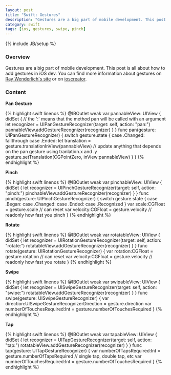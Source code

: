 ```yaml
---
layout: post
title: "Swift: Gestures"
description: "Gestures are a big part of mobile development. This post is all about how to add gestures in iOS dev. You can find more information about gestures on [Ray Wenderlich's site](http://www.raywenderlich.com/76020/using-uigesturerecognizer-with-swift-tutorial) or on [ioscreator](http://www.ioscreator.com/tutorials/detecting-swipe-gesture-tutorial-ios8-swift)."
category: swift
tags: [ios, gestures, swipe, pinch]
---
```

{% include JB/setup %}

<!-- Overview -->
<h3>Overview</h3>

Gestures are a big part of mobile development. This post is all about how to add gestures in iOS dev. You can find more information about gestures on [Ray Wenderlich's site](http://www.raywenderlich.com/76020/using-uigesturerecognizer-with-swift-tutorial) or on [ioscreator](http://www.ioscreator.com/tutorials/detecting-swipe-gesture-tutorial-ios8-swift).

<!-- Content -->
<h3>Content</h3>

**Pan Gesture**

<!-- Code _______________________________________-->
{% highlight swift linenos %}
@IBOutlet weak var pannableView: UIView {
    didSet {
        // the ':' means that the method pan will be called with an argument
        let recognizer = UIPanGestureRecognizer(target: self, action: "pan:")
        pannableView.addGestureRecognizer(recognizer)
    }
}
func pan(gesture: UIPanGestureRecognizer) {
    switch gesture.state {
        case .Changed: fallthrough
        case .Ended:
            let translation = gesture.translationInView(pannableView)
            // update anything that depends on the pan gesture using tranlation.x and .y
            gesture.setTranslation(CGPointZero, inView:pannableView)
    }
}
{% endhighlight %}
<!-- /Code ^^^^^^^^^^^^^^^^^^^^^^^^^^^^^^^^^^^^^^-->


**Pinch**

<!-- Code _______________________________________-->
{% highlight swift linenos %}
@IBOutlet weak var pinchableView: UIView {
    didSet {
        let recognizer = UIPinchGestureRecognizer(target: self, action: "pinch:")
        pinchableView.addGestureRecognizer(recognizer)
    }
}
func pinch(gesture: UIPinchGestureRecognizer) {
    switch gesture.state {
        case .Began:
        case .Changed:
        case .Ended:
        case .Recognized
    }
    var scale:CGFloat = gesture.scale        // can reset
    var velocity:CGFloat = gesture.velocity  // readonly how fast you pinch
}
{% endhighlight %}
<!-- /Code ^^^^^^^^^^^^^^^^^^^^^^^^^^^^^^^^^^^^^^-->


**Rotate**

<!-- Code _______________________________________-->
{% highlight swift linenos %}
@IBOutlet weak var rotatableView: UIView {
    didSet {
        let recognizer = UIRotationGestureRecognizer(target: self, action: "rotate:")
        rotatableView.addGestureRecognizer(recognizer)
    }
}
func rotate(gesture: UIRotationGestureRecognizer) {
    var rotation:CGFloat = gesture.rotation  // can reset
    var velocity:CGFloat = gesture.velocity  // readonly how fast you rotate
}
{% endhighlight %}
<!-- /Code ^^^^^^^^^^^^^^^^^^^^^^^^^^^^^^^^^^^^^^-->


**Swipe**

<!-- Code _______________________________________-->
{% highlight swift linenos %}
@IBOutlet weak var swipableView: UIView {
    didSet {
        let recognizer = UISwipeGestureRecognizer(target: self, action: "swipe:")
        rotatableView.addGestureRecognizer(recognizer)
    }
}
func swipe(gesture: UISwipeGestureRecognizer) {
    var direction:UISwipeGestureRecognizerDirection = gesture.direction
    var numberOfTouchesRequired:Int = gesture.numberOfTouchesRequired
}
{% endhighlight %}
<!-- /Code ^^^^^^^^^^^^^^^^^^^^^^^^^^^^^^^^^^^^^^-->


**Tap**

<!-- Code _______________________________________-->
{% highlight swift linenos %}
@IBOutlet weak var tapableView: UIView {
    didSet {
        let recognizer = UITapGestureRecognizer(target: self, action: "tap:")
        rotatableView.addGestureRecognizer(recognizer)
    }
}
func tap(gesture: UITapGestureRecognizer) {
    var numberOfTapsRequired:Int = gesture.numberOfTapsRequired // single tap, double tap, etc
    var numberOfTouchesRequired:Int = gesture.numberOfTouchesRequired
}
{% endhighlight %}
<!-- /Code ^^^^^^^^^^^^^^^^^^^^^^^^^^^^^^^^^^^^^^-->